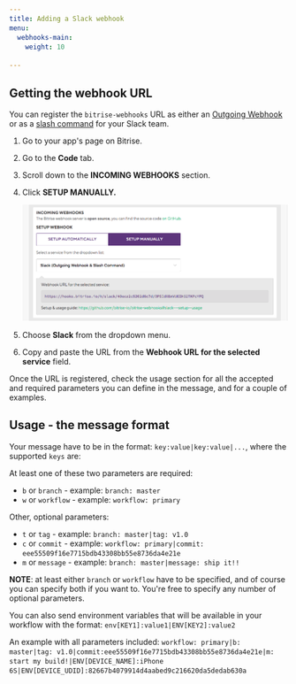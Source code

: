 ```yaml
---
title: Adding a Slack webhook
menu:
  webhooks-main:
    weight: 10

---
```

## Getting the webhook URL

You can register the `bitrise-webhooks` URL as either an [Outgoing Webhook](https://my.slack.com/services/new/outgoing-webhook) or as a [slash command](https://my.slack.com/services/new/slash-commands) for your Slack team.

1. Go to your app's page on Bitrise.
2. Go to the **Code** tab.
3. Scroll down to the **INCOMING WEBHOOKS** section. 
4. Click **SETUP MANUALLY.**

   ![](/img/slack-webhook.png)
5. Choose **Slack** from the dropdown menu.
6. Copy and paste the URL from the **Webhook URL for the selected service** field.

Once the URL is registered, check the usage section for all the accepted and required parameters you can define in the message, and for a couple of examples.

## Usage - the message format

Your message have to be in the format: `key:value|key:value|...`,
where the supported `keys` are:

At least one of these two parameters are required:

* `b` or `branch` - example: `branch: master`
* `w` or `workflow` - example: `workflow: primary`

Other, optional parameters:

* `t` or `tag` - example: `branch: master|tag: v1.0`
* `c` or `commit` - example: `workflow: primary|commit: eee55509f16e7715bdb43308bb55e8736da4e21e`
* `m` or `message` - example: `branch: master|message: ship it!!`

**NOTE**: at least either `branch` or `workflow` have to be specified, and of course
you can specify both if you want to. You're free to specify any number of optional parameters.

You can also send environment variables that will be available in your workflow with the format: `env[KEY1]:value1|ENV[KEY2]:value2`

An example with all parameters included: `workflow: primary|b: master|tag: v1.0|commit:eee55509f16e7715bdb43308bb55e8736da4e21e|m: start my build!|ENV[DEVICE_NAME]:iPhone 6S|ENV[DEVICE_UDID]:82667b4079914d4aabed9c216620da5dedab630a`